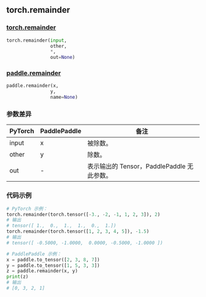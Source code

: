 ## torch.remainder
### [torch.remainder](https://pytorch.org/docs/stable/generated/torch.remainder.html?highlight=remainder#torch.remainder)

```python
torch.remainder(input,
                other,
                *,
                out=None)
```

### [paddle.remainder](https://www.paddlepaddle.org.cn/documentation/docs/zh/api/paddle/remainder_cn.html#remainder)

```python
paddle.remainder(x,
                y,
                name=None)
```

### 参数差异
| PyTorch       | PaddlePaddle | 备注                                                   |
| ------------- | ------------ | ------------------------------------------------------ |
| input         | x            | 被除数。                                               |
| other         | y            | 除数。                                                |
| out           | -            | 表示输出的 Tensor，PaddlePaddle 无此参数。               |


### 代码示例
``` python
# PyTorch 示例：
torch.remainder(torch.tensor([-3., -2, -1, 1, 2, 3]), 2)
# 输出
# tensor([ 1.,  0.,  1.,  1.,  0.,  1.])
torch.remainder(torch.tensor([1, 2, 3, 4, 5]), -1.5)
# 输出
# tensor([ -0.5000, -1.0000,  0.0000, -0.5000, -1.0000 ])
```

``` python
# PaddlePaddle 示例：
x = paddle.to_tensor([2, 3, 8, 7])
y = paddle.to_tensor([1, 5, 3, 3])
z = paddle.remainder(x, y)
print(z)
# 输出
# [0, 3, 2, 1]
```
